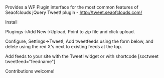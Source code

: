 Provides a WP Plugin interface for the most common features of Seaofclouds jQuery Tweet! plugin - http://tweet.seaofclouds.com/

Install

Plugings->Add New->Upload, Point to zip file and click upload. 

Configure, Settings->Tweet!, Add tweetfeeds using the form below, and delete using the red X's next to existing feeds at the top.

Add feeds to your site with the Tweet! widget or with shortcode [soctweet tweetfeed="feedname"]

Contributions welcome!